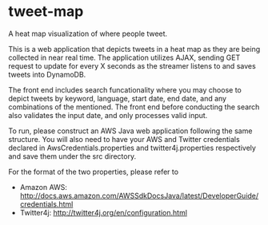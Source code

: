 # tweet-map
A heat map visualization of where people tweet.

This is a web application that depicts tweets in a heat map as they are being collected in near real time. The application utilizes AJAX, sending GET request to update for every X seconds as the streamer listens to and saves tweets into DynamoDB.

The front end includes search funcationality where you may choose to depict tweets by keyword, language, start date, end date, and any combinations of the mentioned. The front end before conducting the search also validates the input date, and only processes valid input.


To run, please construct an AWS Java web application following the same structure. You will also need to have your AWS and Twitter credentials declared in AwsCredentials.properties and twitter4j.properties respectively and save them under the src directory.

For the format of the two properties, please refer to
  - Amazon AWS: http://docs.aws.amazon.com/AWSSdkDocsJava/latest/DeveloperGuide/credentials.html
  - Twitter4j: http://twitter4j.org/en/configuration.html
